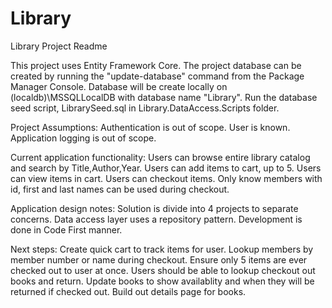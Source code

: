 # Library
Library Project Readme

This project uses Entity Framework Core.  The project database can be created by running the "update-database" command from the Package Manager Console.
Database will be create locally on (localdb)\MSSQLLocalDB with database name "Library".
Run the database seed script, LibrarySeed.sql  in Library.DataAccess.Scripts folder.

Project Assumptions:
	Authentication is out of scope.  User is known.
	Application logging is out of scope.

Current application functionality:
	Users can browse entire library catalog and search by Title,Author,Year.
	Users can add items to cart, up to 5.
	Users can view items in cart.
	Users can checkout items.
	Only know members with id, first and last names can be used during checkout.

Application design notes:
	Solution is divide into 4 projects to separate concerns.
	Data access layer uses a repository pattern.
	Development is done in Code First manner. 	

Next steps:
	Create quick cart to track items for user.
	Lookup members by member number or name during checkout.  Ensure only 5 items are ever checked out to user at once.
	Users should be able to lookup checkout out books and return.
	Update books to show availablity and when they will be returned if checked out.
	Build out details page for books.
